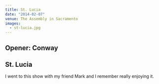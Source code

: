 ```yaml
---
title: St. Lucia
date: "2014-02-07"
venue: The Assembly in Sacramento
images:
  - st-lucia.jpg
---
```


## Opener: Conway

## St. Lucia

I went to this show with my friend Mark and I remember really enjoying it.
